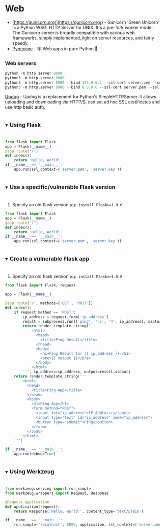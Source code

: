 # Web

- [https://gunicorn.org/](https://gunicorn.org/) - Gunicorn 'Green Unicorn' is a Python WSGI HTTP Server for UNIX. It's a pre-fork worker model. The Gunicorn server is broadly compatible with various web frameworks, simply implemented, light on server resources, and fairly speedy.
- [Pynecone](https://github.com/pynecone-io/pynecone) - 🕸 Web apps in pure Python 🐍


### Web servers
````python
python -m http.server 8000
python3 -m http.server 8000
python3 -m http.server 8000 --bind 127.0.0.1 --ssl-cert server.pem --ssl-key server.key #only accessible to localhost
python3 -m http.server 8000 --bind 0.0.0.0 --ssl-cert server.pem --ssl-key server.key #open for every interface
````
[Updog](https://github.com/sc0tfree/updog) - Updog is a replacement for Python's SimpleHTTPServer. It allows uploading and downloading via HTTP/S, can set ad hoc SSL certificates and use http basic auth.

<details open>
  <summary><h4 style="display: inline-block; font-size: 18px; font-weight: bold;">
      Using Flask
  </h4></summary>

````python
from flask import Flask
app = Flask(__name__)
@app.route('/')
def index():
    return 'Hello, World!'
if __name__ == '__main__':
    app.run(ssl_context=('server.pem', 'server.key'))
````
</details>




<details open><summary><h4 style="display: inline-block; font-size: 18px; font-weight: bold;">Use a specific/vulnerable Flask version</h4></summary>
    
1. Specify an old flask version `pip install Flask>=1.0.0`

````python
from flask import Flask
app = Flask(__name__)
@app.route('/')
def index():
    return 'Hello, World!'
if __name__ == '__main__':
    app.run(ssl_context=('server.pem', 'server.key'))
````
</details>





<details open><summary><h4 style="display: inline-block; font-size: 18px; font-weight: bold;">
  Create a vulnerable Flask app
</h4></summary>
    
1. Specify an old flask version `pip install Flask>=1.0.0`

````python
from flask import Flask, request

app = Flask(__name__)

@app.route('/', methods=['GET', 'POST'])
def index():
    if request.method == 'POST':
        ip_address = request.form['ip_address']
        result = subprocess.run(['ping', '-c', '4', ip_address], capture_output=True, text=True)
        return render_template_string('''
            <html>
              <head>
                <title>Ping Result</title>
              </head>
              <body>
                <h1>Ping Result for {{ ip_address }}</h1>
                <pre>{{ output }}</pre>
              </body>
            </html>
        ''', ip_address=ip_address, output=result.stdout)
    return render_template_string('''
        <html>
          <head>
            <title>Ping App</title>
          </head>
          <body>
            <h1>Ping App</h1>
            <form method="POST">
              <label for="ip_address">IP Address:</label>
              <input type="text" id="ip_address" name="ip_address">
              <button type="submit">Ping</button>
            </form>
          </body>
        </html>
    ''')

if __name__ == '__main__':
    app.run(debug=True)
````
</details>




<details open>
  <summary><h4 style="display: inline-block; font-size: 18px; font-weight: bold;">
      Using Werkzeug
  </h4></summary>
  
````python
from werkzeug.serving import run_simple
from werkzeug.wrappers import Request, Response

@Request.application
def application(request):
    return Response('Hello, World!', content_type='text/plain')

if __name__ == '__main__':
    run_simple('localhost', 8000, application, ssl_context=('server.pem', 'server.key'))
````
</details>
